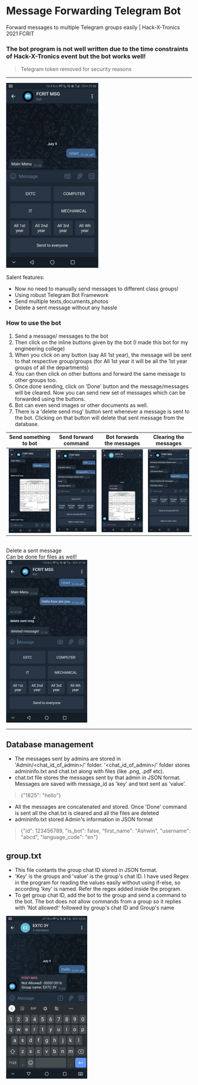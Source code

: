 # Message Forwarding Telegram Bot
Forward messages to multiple Telegram groups easily | Hack-X-Tronics 2021 FCRIT

### The bot program is not well written due to the time constraints of Hack-X-Tronics event but the bot works well!
> Telegram token removed for security reasons
---
<img src="https://github.com/ashvnv/Message-Forwarding-Telegram-Bot/blob/main/pics/sending%20msg%20pics/photo_2021-07-09_21-22-53.jpg?raw=true" width=250>

Salent features:
- Now no need to manually send messages to different class groups!
- Using robust Telegram Bot Framework
- Send multiple texts,documents,photos
- Delete a sent message without any hassle

### How to use the bot
1. Send a message/ messages to the bot
2. Then click on the inline buttons given by the bot (I made this bot for my engineering college)
3. When you click on any button (say All 1st year), the message will be sent to that respective group/groups (for All 1st year it will be all the 1st year groups of all the departments)
4. You can then click on other buttons and forward the same message to other groups too.
5. Once done sending, click on 'Done' button and the message/messages will be cleared. Now you can send new set of messages which can be forwarded using the buttons.
6. Bot can even send images or other documents as well.
7. There is a 'delete send msg' button sent whenever a message is sent to the bot. Clicking on that button will delete that sent message from the database.


Send something to bot  |  Send forward command  | Bot forwards the messages | Clearing the messages
:-------------------------:|:-------------------------:|:-------------------------:|:-------------------------:
<img src="https://github.com/ashvnv/Message-Forwarding-Telegram-Bot/blob/main/pics/sending%20msg%20pics/photo_2021-07-09_21-22-56.jpg?raw=true" width=220> | <img src="https://github.com/ashvnv/Message-Forwarding-Telegram-Bot/blob/main/pics/sending%20msg%20pics/photo_2021-07-09_21-23-00.jpg?raw=true" width=220> | <img src="https://github.com/ashvnv/Message-Forwarding-Telegram-Bot/blob/main/pics/sending%20msg%20pics/photo_2021-07-09_21-23-02.jpg?raw=true" width=220> | <img src="https://github.com/ashvnv/Message-Forwarding-Telegram-Bot/blob/main/pics/sending%20msg%20pics/photo_2021-07-09_21-23-04.jpg?raw=true" width=220>
</br>
Delete a sent message</br>Can be done for files as well!</br>
<img src="https://github.com/ashvnv/Message-Forwarding-Telegram-Bot/blob/main/pics/sending%20msg%20pics/photo_2021-07-09_21-35-12.jpg?raw=true" width=220>

---

## Database management
- The messages sent by admins are stored in 'Admin/<chat_id_of_admin>/' folder. '<chat_id_of_admin>/' folder stores admininfo.txt and chat.txt along with files (like .png, .pdf etc).
- chat.txt file stores the messages sent by that admin in JSON format. Messages are saved with message_id as 'key' and text sent as 'value'.
> {"1825": "hello"}
- All the messages are concatenated and stored. Once 'Done' command is sent all the chat.txt is cleared and all the files are deleted
- admininfo.txt stored Admin's information in JSON format
> {"id": 123456789, "is_bot": false, "first_name": "Ashwin", "username": "abcd", "language_code": "en"}

## group.txt
- This file contants the group chat ID stored in JSON format.
- 'Key' is the groups and 'value' is the group's chat ID. I have used Regex in the program for reading the values easily without using if-else, so according 'key' is named. Refer the regex added inside the program.
- To get group chat ID, add the bot to the group and send a command to the bot. The bot does not allow commands from a group so it replies with 'Not allowed!' followed by group's chat ID and Group's name
<img src="https://github.com/ashvnv/Message-Forwarding-Telegram-Bot/blob/main/pics/sending%20msg%20pics/photo_2021-07-09_22-13-02.jpg?raw=true" width=220>
